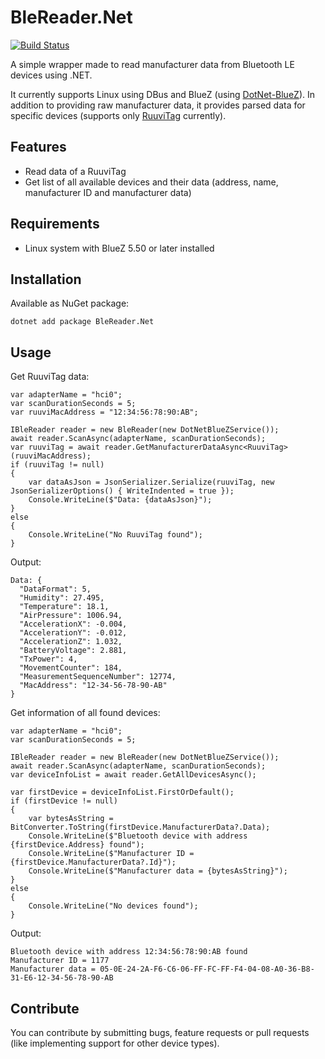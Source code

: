 # BleReader.Net 
[![Build Status](https://ilpork.visualstudio.com/GitHub/_apis/build/status/ilpork.BleReader.Net?branchName=master)](https://ilpork.visualstudio.com/GitHub/_build/latest?definitionId=4&branchName=master)

A simple wrapper made to read manufacturer data from Bluetooth LE devices using .NET. 

It currently supports Linux using DBus and BlueZ (using [DotNet-BlueZ](https://github.com/hashtagchris/DotNet-BlueZ)). In addition to providing raw manufacturer data, it provides parsed data for specific devices (supports only  [RuuviTag](https://ruuvi.com/ruuvitag-specs/) currently).

## Features
* Read data of a RuuviTag
* Get list of all available devices and their data (address, name, manufacturer ID and manufacturer data)

## Requirements
* Linux system with BlueZ 5.50 or later installed

## Installation
Available as NuGet package:
```
dotnet add package BleReader.Net
```

## Usage
Get RuuviTag data:
```
var adapterName = "hci0";
var scanDurationSeconds = 5;
var ruuviMacAddress = "12:34:56:78:90:AB";

IBleReader reader = new BleReader(new DotNetBlueZService());
await reader.ScanAsync(adapterName, scanDurationSeconds);
var ruuviTag = await reader.GetManufacturerDataAsync<RuuviTag>(ruuviMacAddress);
if (ruuviTag != null)
{
    var dataAsJson = JsonSerializer.Serialize(ruuviTag, new JsonSerializerOptions() { WriteIndented = true });
    Console.WriteLine($"Data: {dataAsJson}");
}
else
{
    Console.WriteLine("No RuuviTag found");
}
```
Output:
```
Data: {
  "DataFormat": 5,
  "Humidity": 27.495,
  "Temperature": 18.1,
  "AirPressure": 1006.94,
  "AccelerationX": -0.004,
  "AccelerationY": -0.012,
  "AccelerationZ": 1.032,
  "BatteryVoltage": 2.881,
  "TxPower": 4,
  "MovementCounter": 184,
  "MeasurementSequenceNumber": 12774,
  "MacAddress": "12-34-56-78-90-AB"
}
```
Get information of all found devices:
```
var adapterName = "hci0";
var scanDurationSeconds = 5;

IBleReader reader = new BleReader(new DotNetBlueZService());
await reader.ScanAsync(adapterName, scanDurationSeconds);
var deviceInfoList = await reader.GetAllDevicesAsync();

var firstDevice = deviceInfoList.FirstOrDefault();
if (firstDevice != null)
{
    var bytesAsString = BitConverter.ToString(firstDevice.ManufacturerData?.Data);
    Console.WriteLine($"Bluetooth device with address {firstDevice.Address} found");
    Console.WriteLine($"Manufacturer ID = {firstDevice.ManufacturerData?.Id}");
    Console.WriteLine($"Manufacturer data = {bytesAsString}");
}
else
{
    Console.WriteLine("No devices found");
}
```

Output:
```
Bluetooth device with address 12:34:56:78:90:AB found
Manufacturer ID = 1177
Manufacturer data = 05-0E-24-2A-F6-C6-06-FF-FC-FF-F4-04-08-A0-36-B8-31-E6-12-34-56-78-90-AB
```

## Contribute
You can contribute by submitting bugs, feature requests or pull requests (like implementing support for other device types).